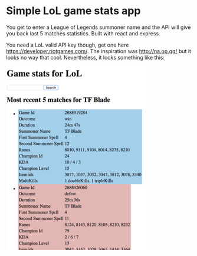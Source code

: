 Simple LoL game stats app
====

You get to enter a League of Legends summoner name and the API will give you
back last 5 matches statistics. Built with react and express.

You need a LoL valid API key though, get one here https://developer.riotgames.com/.
The inspiration was http://na.op.gg/ but it looks no way that cool. Nevertheless,
it looks something like this:

<img src="/src/public/img/screenshot.png" height="500" />
